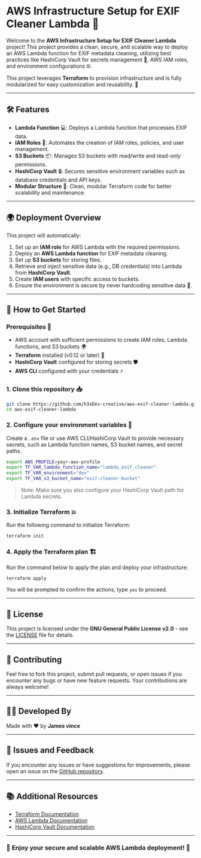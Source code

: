 
# AWS Infrastructure Setup for EXIF Cleaner Lambda 🚀

Welcome to the **AWS Infrastructure Setup for EXIF Cleaner Lambda** project! This project provides a clean, secure, and scalable way to deploy an AWS Lambda function for EXIF metadata cleaning, utilizing best practices like HashiCorp Vault for secrets management 🔐, AWS IAM roles, and environment configurations 🌐.

This project leverages **Terraform** to provision infrastructure and is fully modularized for easy customization and reusability. 🌟

---

## 🛠️ **Features**

- **Lambda Function** 💻: Deploys a Lambda function that processes EXIF data.
- **IAM Roles** 🔑: Automates the creation of IAM roles, policies, and user management.
- **S3 Buckets** 📦: Manages S3 buckets with read/write and read-only permissions.
- **HashiCorp Vault** 🔒: Secures sensitive environment variables such as database credentials and API keys.
- **Modular Structure** 📂: Clean, modular Terraform code for better scalability and maintenance.
  
---

## 🌍 **Deployment Overview**

This project will automatically:

1. Set up an **IAM role** for AWS Lambda with the required permissions.
2. Deploy an **AWS Lambda function** for EXIF metadata cleaning.
3. Set up **S3 buckets** for storing files.
4. Retrieve and inject sensitive data (e.g., DB credentials) into Lambda from **HashiCorp Vault**.
5. Create **IAM users** with specific access to buckets.
6. Ensure the environment is secure by never hardcoding sensitive data 🔑.

---

## 🔧 **How to Get Started**

### Prerequisites 📝

- AWS account with sufficient permissions to create IAM roles, Lambda functions, and S3 buckets 🌍
- **Terraform** installed (v0.12 or later) 🔧
- **HashiCorp Vault** configured for storing secrets 🛡️
- **AWS CLI** configured with your credentials ⚡
  
### 1. Clone this repository 📥

```bash
git clone https://github.com/h3xDev-creative/aws-exif-cleaner-lambda.git
cd aws-exif-cleaner-lambda
```

### 2. Configure your environment variables 🌱

Create a `.env` file or use AWS CLI/HashiCorp Vault to provide necessary secrets, such as Lambda function names, S3 bucket names, and secret paths.

```bash
export AWS_PROFILE=your-aws-profile
export TF_VAR_lambda_function_name="lambda_exif_cleaner"
export TF_VAR_environment="dev"
export TF_VAR_s3_bucket_name="exif-cleaner-bucket"
```

> Note: Make sure you also configure your HashiCorp Vault path for Lambda secrets.

### 3. Initialize Terraform 💥

Run the following command to initialize Terraform:

```bash
terraform init
```

### 4. Apply the Terraform plan 🏗️

Run the command below to apply the plan and deploy your infrastructure:

```bash
terraform apply
```

You will be prompted to confirm the actions, type `yes` to proceed.

---

## 📜 **License**

This project is licensed under the **GNU General Public License v2.0** - see the [LICENSE](LICENSE) file for details.

---

## 🤝 **Contributing**

Feel free to fork this project, submit pull requests, or open issues if you encounter any bugs or have new feature requests. Your contributions are always welcome!

---

## 👨‍💻 **Developed By**

Made with ❤️ by **James vince**

---

## 🐛 **Issues and Feedback**

If you encounter any issues or have suggestions for improvements, please open an issue on the [GitHub repository](https://github.com/yourusername/aws-exif-cleaner-lambda/issues).

---

## 📚 **Additional Resources**

- [Terraform Documentation](https://www.terraform.io/docs)
- [AWS Lambda Documentation](https://docs.aws.amazon.com/lambda/latest/dg/welcome.html)
- [HashiCorp Vault Documentation](https://www.vaultproject.io/docs)

---

### 🌟 **Enjoy your secure and scalable AWS Lambda deployment!** 🌟
